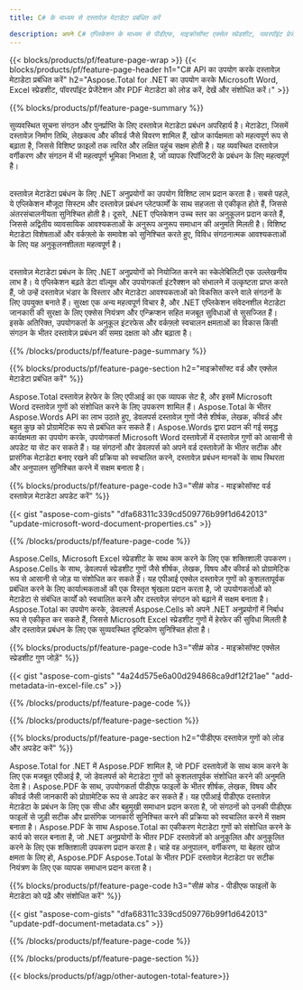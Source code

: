 ```yaml
---
title: C# के माध्यम से दस्तावेज़ मेटाडेटा प्रबंधित करें 

description: अपने C# एप्लिकेशन के माध्यम से पीडीएफ, माइक्रोसॉफ्ट एक्सेल स्प्रेडशीट, पावरपॉइंट प्रेजेंटेशन और वर्ड दस्तावेज़ मेटाडेटा देखें और अपडेट करें।
---
```


{{< blocks/products/pf/feature-page-wrap >}}
{{< blocks/products/pf/feature-page-header h1="C# API का उपयोग करके दस्तावेज़ मेटाडेटा प्रबंधित करें" h2="Aspose.Total for .NET का उपयोग करके Microsoft Word, Excel स्प्रेडशीट, पॉवरपॉइंट प्रेजेंटेशन और PDF मेटाडेटा को लोड करें, देखें और संशोधित करें।" >}}

{{% blocks/products/pf/feature-page-summary %}}

सुव्यवस्थित सूचना संगठन और पुनर्प्राप्ति के लिए दस्तावेज़ मेटाडेटा प्रबंधन अपरिहार्य है। मेटाडेटा, जिसमें दस्तावेज़ निर्माण तिथि, लेखकत्व और कीवर्ड जैसे विवरण शामिल हैं, खोज कार्यक्षमता को महत्वपूर्ण रूप से बढ़ाता है, जिससे विशिष्ट फ़ाइलों तक त्वरित और लक्षित पहुंच सक्षम होती है। यह व्यवस्थित दस्तावेज़ वर्गीकरण और संगठन में भी महत्वपूर्ण भूमिका निभाता है, जो व्यापक रिपॉजिटरी के प्रबंधन के लिए महत्वपूर्ण है। <br /><br />

दस्तावेज़ मेटाडेटा प्रबंधन के लिए .NET अनुप्रयोगों का उपयोग विशिष्ट लाभ प्रदान करता है। सबसे पहले, ये एप्लिकेशन मौजूदा सिस्टम और दस्तावेज़ प्रबंधन प्लेटफार्मों के साथ सहजता से एकीकृत होते हैं, जिससे अंतरसंचालनीयता सुनिश्चित होती है। दूसरे, .NET एप्लिकेशन उच्च स्तर का अनुकूलन प्रदान करते हैं, जिससे अद्वितीय व्यावसायिक आवश्यकताओं के अनुरूप अनुरूप समाधान की अनुमति मिलती है। विशिष्ट मेटाडेटा विशेषताओं और वर्कफ़्लो के समावेश को सुनिश्चित करते हुए, विविध संगठनात्मक आवश्यकताओं के लिए यह अनुकूलनशीलता महत्वपूर्ण है।<br /><br />

दस्तावेज़ मेटाडेटा प्रबंधन के लिए .NET अनुप्रयोगों को नियोजित करने का स्केलेबिलिटी एक उल्लेखनीय लाभ है। ये एप्लिकेशन बढ़ते डेटा वॉल्यूम और उपयोगकर्ता इंटरैक्शन को संभालने में उत्कृष्टता प्राप्त करते हैं, जो उन्हें दस्तावेज़ भंडार के विस्तार और मेटाडेटा आवश्यकताओं को विकसित करने वाले संगठनों के लिए उपयुक्त बनाते हैं। सुरक्षा एक अन्य महत्वपूर्ण विचार है, और .NET एप्लिकेशन संवेदनशील मेटाडेटा जानकारी की सुरक्षा के लिए एक्सेस नियंत्रण और एन्क्रिप्शन सहित मजबूत सुविधाओं से सुसज्जित हैं। इसके अतिरिक्त, उपयोगकर्ता के अनुकूल इंटरफेस और वर्कफ़्लो स्वचालन क्षमताओं का विकास किसी संगठन के भीतर दस्तावेज़ प्रबंधन की समग्र दक्षता को और बढ़ाता है।

{{% /blocks/products/pf/feature-page-summary  %}}


{{% blocks/products/pf/feature-page-section  h2="माइक्रोसॉफ्ट वर्ड और एक्सेल मेटाडेटा प्रबंधित करें" %}}

Aspose.Total दस्तावेज़ हेरफेर के लिए एपीआई का एक व्यापक सेट है, और इसमें Microsoft Word दस्तावेज़ गुणों को संशोधित करने के लिए उपकरण शामिल हैं। Aspose.Total के भीतर Aspose.Words API का लाभ उठाते हुए, डेवलपर्स दस्तावेज़ गुणों जैसे शीर्षक, लेखक, कीवर्ड और बहुत कुछ को प्रोग्रामेटिक रूप से प्रबंधित कर सकते हैं। Aspose.Words द्वारा प्रदान की गई समृद्ध कार्यक्षमता का उपयोग करके, उपयोगकर्ता Microsoft Word दस्तावेज़ों में दस्तावेज़ गुणों को आसानी से अपडेट या सेट कर सकते हैं। यह संगठनों और डेवलपर्स को अपने वर्ड दस्तावेज़ों के भीतर सटीक और प्रासंगिक मेटाडेटा बनाए रखने की प्रक्रिया को स्वचालित करने, दस्तावेज़ प्रबंधन मानकों के साथ स्थिरता और अनुपालन सुनिश्चित करने में सक्षम बनाता है। 

{{% blocks/products/pf/feature-page-code h3="सी# कोड - माइक्रोसॉफ्ट वर्ड दस्तावेज़ मेटाडेटा अपडेट करें" %}}

{{< gist "aspose-com-gists" "dfa68311c339cd509776b99f1d642013" "update-microsoft-word-document-properties.cs" >}}

{{% /blocks/products/pf/feature-page-code  %}}

Aspose.Cells, Microsoft Excel स्प्रेडशीट के साथ काम करने के लिए एक शक्तिशाली उपकरण। Aspose.Cells के साथ, डेवलपर्स स्प्रेडशीट गुणों जैसे शीर्षक, लेखक, विषय और कीवर्ड को प्रोग्रामेटिक रूप से आसानी से जोड़ या संशोधित कर सकते हैं। यह एपीआई एक्सेल दस्तावेज़ गुणों को कुशलतापूर्वक प्रबंधित करने के लिए कार्यात्मकताओं की एक विस्तृत श्रृंखला प्रदान करता है, जो उपयोगकर्ताओं को मेटाडेटा से संबंधित कार्यों को स्वचालित करने और दस्तावेज़ संगठन को बढ़ाने में सक्षम बनाता है। Aspose.Total का उपयोग करके, डेवलपर्स Aspose.Cells को अपने .NET अनुप्रयोगों में निर्बाध रूप से एकीकृत कर सकते हैं, जिससे Microsoft Excel स्प्रेडशीट गुणों में हेरफेर की सुविधा मिलती है और दस्तावेज़ प्रबंधन के लिए एक सुव्यवस्थित दृष्टिकोण सुनिश्चित होता है। 

{{% blocks/products/pf/feature-page-code h3="सी# कोड - माइक्रोसॉफ्ट एक्सेल स्प्रेडशीट गुण जोड़ें" %}}

{{< gist "aspose-com-gists" "4a24d575e6a00d294868ca9df12f21ae" "add-metadata-in-excel-file.cs" >}}

{{% /blocks/products/pf/feature-page-code  %}}

{{% /blocks/products/pf/feature-page-section %}}


{{% blocks/products/pf/feature-page-section  h2="पीडीएफ दस्तावेज़ गुणों को लोड और अपडेट करें" %}}

Aspose.Total for .NET में Aspose.PDF शामिल है, जो PDF दस्तावेज़ों के साथ काम करने के लिए एक मजबूत एपीआई है, जो डेवलपर्स को मेटाडेटा गुणों को कुशलतापूर्वक संशोधित करने की अनुमति देता है। Aspose.PDF के साथ, उपयोगकर्ता पीडीएफ फाइलों के भीतर शीर्षक, लेखक, विषय और कीवर्ड जैसी जानकारी को प्रोग्रामेटिक रूप से अपडेट कर सकते हैं। यह एपीआई पीडीएफ दस्तावेज़ मेटाडेटा के प्रबंधन के लिए एक सीधा और बहुमुखी समाधान प्रदान करता है, जो संगठनों को उनकी पीडीएफ फाइलों से जुड़ी सटीक और प्रासंगिक जानकारी सुनिश्चित करने की प्रक्रिया को स्वचालित करने में सक्षम बनाता है। Aspose.PDF के साथ Aspose.Total का एकीकरण मेटाडेटा गुणों को संशोधित करने के कार्य को सरल बनाता है, जो .NET अनुप्रयोगों के भीतर PDF दस्तावेज़ों को अनुकूलित और अनुकूलित करने के लिए एक शक्तिशाली उपकरण प्रदान करता है। चाहे वह अनुपालन, वर्गीकरण, या बेहतर खोज क्षमता के लिए हो, Aspose.PDF Aspose.Total के भीतर PDF दस्तावेज़ मेटाडेटा पर सटीक नियंत्रण के लिए एक व्यापक समाधान प्रदान करता है।

{{% blocks/products/pf/feature-page-code h3="सी# कोड - पीडीएफ फाइलों के मेटाडेटा को पढ़ें और संशोधित करें" %}}

{{< gist "aspose-com-gists" "dfa68311c339cd509776b99f1d642013" "update-pdf-document-metadata.cs" >}}

{{% /blocks/products/pf/feature-page-code  %}}

{{% /blocks/products/pf/feature-page-section %}}

{{< blocks/products/pf/agp/other-autogen-total-feature>}}